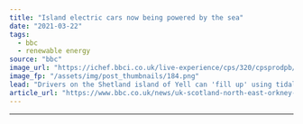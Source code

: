 ```yaml
---
title: "Island electric cars now being powered by the sea"
date: "2021-03-22"
tags: 
  - bbc
  - renewable energy
source: "bbc"
image_url: "https://ichef.bbci.co.uk/live-experience/cps/320/cpsprodpb/BE2D/production/_117658684_shetlandcar.png"
image_fp: "/assets/img/post_thumbnails/184.png"
lead: "Drivers on the Shetland island of Yell can 'fill up' using tidal energy in what is believed to be a UK first."
article_url: "https://www.bbc.co.uk/news/uk-scotland-north-east-orkney-shetland-56482777"
---
```


---
